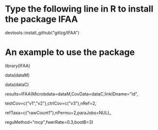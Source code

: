 # Type the following line in R to install the package IFAA
 devtools::install_github("gitlzg/IFAA")
# An example to use the package
 library(IFAA)
 
 data(dataM)
 
 data(dataC)
 
 results=IFAA(Microbdata=dataM,CovData=dataC,linkIDname="id",
 
  testCov=c("v1","v2"),ctrlCov=c("v3"),nRef=2,
      
  refTaxa=c("rawCount1"),nPermu=2,paraJobs=NULL,
      
  reguMethod="mcp",fwerRate=0.3,bootB=3)
